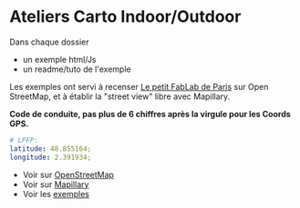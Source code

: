 # Ateliers Carto Indoor/Outdoor

Dans chaque dossier
 * un exemple html/Js
 * un readme/tuto de l'exemple

Les exemples ont servi à recenser [Le petit FabLab de Paris](http://lepetitfablabdeparis.fr/) sur Open StreetMap, et à établir la "street view" libre avec Mapillary.

**Code de conduite, pas plus de 6 chiffres après la virgule pour les Coords GPS.**

```yaml
# LPFP:
latitude: 48.855164;
longitude: 2.391934;
```

* Voir sur [OpenStreetMap](https://www.openstreetmap.org/node/4352430942)
* Voir sur [Mapillary](http://mapillary.com/map/im/wOKiY2ym8_mAUbFdhU97PQ)
* Voir les [exemples](index.html)
